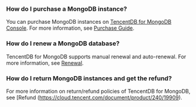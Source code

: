### How do I purchase a MongoDB instance?
You can purchase MongoDB instances on [TencentDB for MongoDB Console](https://buy.cloud.tencent.com/mongodb). For more information, see [Purchase Guide](https://cloud.tencent.com/document/product/240/3551).

### How do I renew a MongoDB database?
TencentDB for MongoDB supports manual renewal and auto-renewal. For more information, see [Renewal](https://cloud.tencent.com/document/product/240/3552).

### How do I return MongoDB instances and get the refund?
For more information on return/refund policies of TencentDB for MongoDB, see [Refund (https://cloud.tencent.com/document/product/240/19909).
